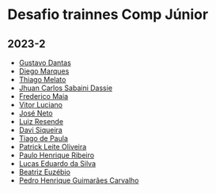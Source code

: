 
# Desafio trainnes Comp Júnior
## 2023-2

<!--INSIRA SEU NOME E O SEU REPOSITÓRIO-->
<!--[Seunome](URL Repositório)-->
- [Gustavo Dantas](https://github.com/dantas15)
- [Diego Marques](https://github.com/diegomarqueszs)
- [Thiago Melato](https://github.com/Melatoo)
- [Jhuan Carlos Sabaini Dassie](https://github.com/DJhuan)
- [Frederico Maia](https://github.com/FredMaia)
- [Vitor Luciano](https://github.com/Lucianov-TheFarmer)
- [José Neto](https://github.com/JoseJaan)
- [Luiz Resende](https://github.com/LuizPhillipResende)
- [Davi Siqueira](https://github.com/davisiqueira1)
- [Tiago de Paula](https://github.com/depaulatiago)
- [Patrick Leite Oliveira](https://github.com/PatrickLeite1301)
- [Paulo Henrique Ribeiro](https://github.com/paulohenrique64)
- [Lucas Eduardo da Silva](https://github.com/JackFrost01)
- [Beatriz Euzébio](https://github.com/beatrizoliveira9)
- [Pedro Henrique Guimarães Carvalho](https://github.com/phguimaraes15)